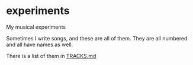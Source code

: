 # experiments

My musical experiments

Sometimes I write songs, and these are all of them. They are all numbered and all have names as well.

There is a list of them in [TRACKS.md](TRACKS.md)

